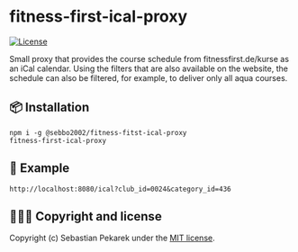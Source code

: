 # fitness-first-ical-proxy

[![License](https://img.shields.io/badge/license-MIT-blue.svg?style=flat-square)](LICENSE)

Small proxy that provides the course schedule from fitnessfirst.de/kurse as an iCal calendar. Using the filters that are also available on the website, the schedule can also be filtered, for example, to deliver only all aqua courses.

## 📦 Installation

    npm i -g @sebbo2002/fitness-fitst-ical-proxy
    fitness-first-ical-proxy

## 📑 Example

```
http://localhost:8080/ical?club_id=0024&category_id=436
```

## 🙆🏼‍♂️ Copyright and license

Copyright (c) Sebastian Pekarek under the [MIT license](LICENSE).

